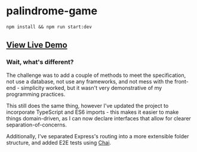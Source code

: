# palindrome-game

`npm install && npm run start:dev`

## [View Live Demo](https://palindrome-game.herokuapp.com/)

### Wait, what's different?

The challenge was to add a couple of methods to meet the specification, not use a database, not use any frameworks, and not mess with the front-end - simplicity worked, but it wasn't very demonstrative of my programming practices.

This still does the same thing, however I've updated the project to incorporate TypeScript and ES6 imports - this makes it easier to make things domain-driven, as I can now declare interfaces that allow for clearer separation-of-concerns.

Additionally, I've separated Express's routing into a more extensible folder structure, and added E2E tests using [Chai](https://www.chaijs.com/).
